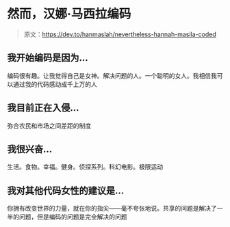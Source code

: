 # 然而，汉娜·马西拉编码

> 原文：<https://dev.to/hanmaslah/nevertheless-hannah-masila-coded>

## 我开始编码是因为...

编码很有趣。让我觉得自己是女神。解决问题的人。一个聪明的女人。我相信我可以通过我的代码感动成千上万的人

## 我目前正在入侵...

弥合农民和市场之间差距的制度

## 我很兴奋...

生活。食物。幸福。健身。侦探系列。科幻电影。极限运动

## 我对其他代码女性的建议是...

你拥有改变世界的力量，就在你的指尖——毫不夸张地说。共享的问题是解决了一半的问题，但是编码的问题是完全解决的问题